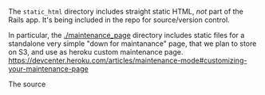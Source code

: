 The `static_html` directory includes straight static HTML, *not* part of the Rails app. It's being included in the repo for source/version control.

In particular, the [./maintenance_page](./maintenance_page) directory includes static files for a standalone very simple "down for maintanance" page, that we plan to store on S3, and use as heroku custom maintenance page. https://devcenter.heroku.com/articles/maintenance-mode#customizing-your-maintenance-page

The source
